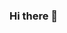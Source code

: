 ### Hi there 👋

<!--
**kyleGrealis/kyleGrealis** is a ✨ _special_ ✨ repository because its `README.md` (this file) appears on your GitHub profile.

Here are some ideas to get you started:

- 🔭 I’m currently working on ... successfully completing my Master of Science in Biostatistics at the University of Miami.
- 🌱 I’m currently learning ... *a ton* and enjoying it! R, data cleaning, exploratory data analysis, various methods of regression analysis, probability theory, etc.
- 👯 I’m looking to collaborate on ... projects that would allow me to demonstrate my skills and simultaneously enhance my abilities.
- 🤔 I’m looking for help with ... gaining and deploying skills with R and `tidyverse`, specifically for reproducible research with RMarkdown.
- 💬 Ask me about ...
- 📫 How to reach me: ... kxg679 at med dot miami dot edu
- 😄 Pronouns: ... he/him
- ⚡ Fun fact: ... I'm a Registered Respiratory Therapist and United States Army veteran.
-->
